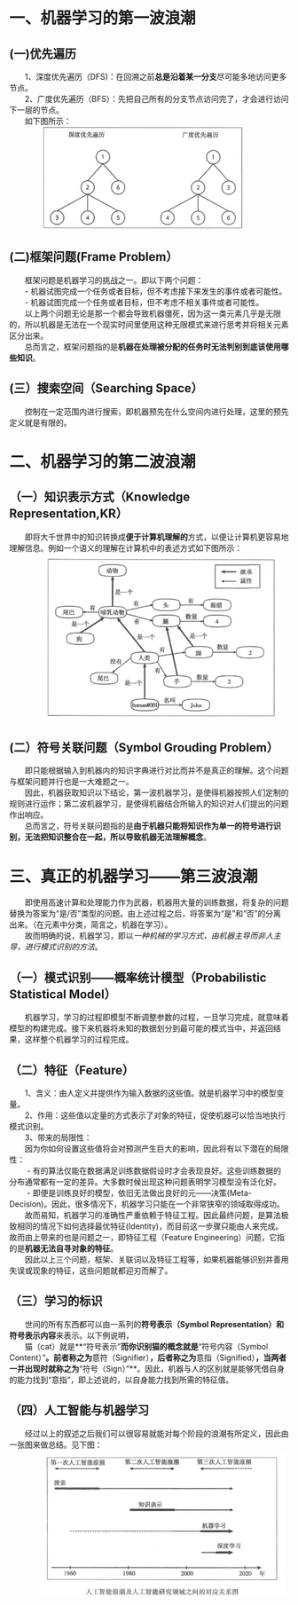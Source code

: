 # 一、机器学习的第一波浪潮  
## (一)优先遍历  
&emsp;&emsp;1、深度优先遍历（DFS)：在回溯之前**总是沿着某一分支**尽可能多地访问更多节点。  
&emsp;&emsp;2、广度优先遍历（BFS）：先把自己所有的分支节点访问完了，才会进行访问下一层的节点。  
&emsp;&emsp;如下图所示：  
&emsp;&emsp;&emsp;&emsp;![images](/images/DB.png)  
## (二)框架问题(Frame Problem）  
&emsp;&emsp;框架问题是机器学习的挑战之一。即以下两个问题：  
&emsp;&emsp;-  机器试图完成一个任务或者目标，但不考虑接下来发生的事件或者可能性。  
&emsp;&emsp;-  机器试图完成一个任务或者目标，但不考虑不相关事件或者可能性。  
&emsp;&emsp;以上两个问题无论是那一个都会导致机器僵死，因为这一类元素几乎是无限的，所以机器是无法在一个现实时间里使用这种无限模式来进行思考并将相关元素区分出来。  
&emsp;&emsp;总而言之，框架问题指的是**机器在处理被分配的任务时无法判别到底该使用哪些知识**。
## (三）搜索空间（Searching Space）  
&emsp;&emsp;控制在一定范围内进行搜索，即机器预先在什么空间内进行处理，这里的预先定义就是有限的。  
# 二、机器学习的第二波浪潮
## （一）知识表示方式（Knowledge Representation,KR）  
&emsp;&emsp;即将大千世界中的知识转换成**便于计算机理解的**方式，以便让计算机更容易地理解信息。例如一个语义的理解在计算机中的表述方式如下图所示：  
&emsp;&emsp;&emsp;&emsp;![image](/images/yy.png)  
## (二）符号关联问题（Symbol Grouding Problem）  
&emsp;&emsp;即只能根据输入到机器内的知识字典进行对比而并不是真正的理解。这个问题与框架问题并行也是一大难题之一。  
&emsp;&emsp;因此，机器获取知识以下结论，第一波机器学习，是使得机器按照人们定制的规则进行运作；第二波机器学习，是使得机器结合所输入的知识对人们提出的问题作出响应。  
&emsp;&emsp;总而言之，符号关联问题指的是**由于机器只能将知识作为单一的符号进行识别，无法把知识整合在一起，所以导致机器无法理解概念**。
# 三、真正的机器学习——第三波浪潮  
&emsp;&emsp;即使用高速计算和处理能力作为武器，机器用大量的训练数据，将复杂的问题替换为答案为“是/否”类型的问题。由上述过程之后，将答案为“是”和“否”的分离出来。（在元素中分类，简言之，机器在学习）。  
&emsp;&emsp;故而明确的说，机器学习，即以*一种机械的学习方式，由机器主导而非人主导，进行模式识别的方法*。  
## （一）模式识别——概率统计模型（Probabilistic Statistical Model）  
&emsp;&emsp;机器学习，学习的过程即模型不断调整参数的过程，一旦学习完成，就意味着模型的构建完成。接下来机器将未知的数据划分到最可能的模式当中，并返回结果，这样整个机器学习的过程完成。  
## （二）特征（Feature）  
&emsp;&emsp;1、含义：由人定义并提供作为输入数据的这些值。就是机器学习中的模型变量。   
&emsp;&emsp;2、作用：这些值以定量的方式表示了对象的特征，促使机器可以恰当地执行模式识别。  
&emsp;&emsp;3、带来的局限性：  
&emsp;&emsp;因为你如何设置这些值将会对预测产生巨大的影响，因此将有以下潜在的局限性：  
&emsp;&emsp; - 有的算法仅能在数据满足训练数据假设时才会表现良好。这些训练数据的分布通常都有一定的差异。大多数时候出现这种问题表明学习模型没有泛化好。  
&emsp;&emsp; - 即便是训练良好的模型，依旧无法做出良好的元——决策(Meta-Decision)。因此，很多情况下，机器学习只能在一个非常狭窄的领域取得成功。  
&emsp;&emsp;故而易知，机器学习的准确性严重依赖于特征工程。因此最终问题，是算法极致相同的情况下如何选择最优特征(Identity)，而目前这一步骤只能由人来完成。故而由上带来的也是问题之一，即特征工程（Feature Engineering）问题，它指的是**机器无法自寻对象的特征**。  
&emsp;&emsp;因此以上三个问题，框架、关联词以及特征工程等，如果机器能够识别并善用失误或现象的特征，这些问题就都迎刃而解了。  
## （三）学习的标识  
&emsp;&emsp;世间的所有东西都可以由一系列的**符号表示（Symbol Representation）**和**符号表示内容**来表示。以下例说明，  
&emsp;&emsp;猫（cat）就是**“符号表示”**而你识别猫的概念就是**“符号内容（Symbol Content）”**。前者称之为**意符（Signifier）**，后者称之为**意指（Signified）**，当两者一并出现时就称之为**“符号（Sign）”**。因此，机器与人的区别就是能够凭借自身的能力找到“意指”，即上述说的，以自身能力找到所需的特征值。
## （四）人工智能与机器学习  
&emsp;&emsp;经过以上的叙述之后我们可以很容易就能对每个阶段的浪潮有所定义，因此由一张图来做总结。见下图：  
&emsp;&emsp;&emsp;&emsp;![image](/images/ott.png)  




